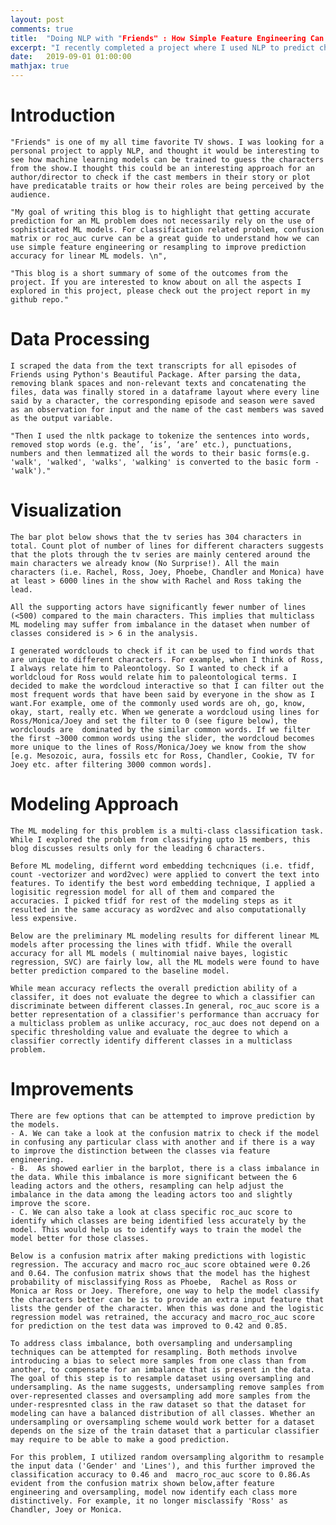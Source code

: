 ```yaml
---
layout: post
comments: true
title:  "Doing NLP with "Friends" : How Simple Feature Engineering Can Help"
excerpt: "I recently completed a project where I used NLP to predict characters of my favorite TV show "Friends". I felt that some of the learnings from the project should be put together to highlight how simple feature engineering can help to take a simplified approach for ML modeling while improving the accuracy in multiclass text classification..
date:   2019-09-01 01:00:00
mathjax: true
---
```


# Introduction
    "Friends" is one of my all time favorite TV shows. I was looking for a personal project to apply NLP, and thought it would be interesting to see how machine learning models can be trained to guess the characters from the show.I thought this could be an interesting approach for an author/director to check if the cast members in their story or plot have predicatable traits or how their roles are being perceived by the audience.
   
    "My goal of writing this blog is to highlight that getting accurate prediction for an ML problem does not necessarily rely on the use of sophisticated ML models. For classification related problem, confusion  matrix or roc_auc curve can be a great guide to understand how we can use simple feature engineering or resampling to improve prediction accuracy for linear ML models. \n",
   
    "This blog is a short summary of some of the outcomes from the project. If you are interested to know about on all the aspects I explored in this project, please check out the project report in my github repo."
 
 # Data Processing
    I scraped the data from the text transcripts for all episodes of Friends using Python's Beautiful Package. After parsing the data, removing blank spaces and non-relevant texts and concatenating the files, data was finally stored in a dataframe layout where every line said by a character, the corresponding episode and season were saved as an observation for input and the name of the cast members was saved as the output variable.
   
    "Then I used the nltk package to tokenize the sentences into words, removed stop words (e.g. the’, ‘is’, ‘are’ etc.), punctuations, numbers and then lemmatized all the words to their basic forms(e.g. 'walk', 'walked', 'walks', 'walking' is converted to the basic form - 'walk')."
    
# Visualization
    The bar plot below shows that the tv series has 304 characters in total. Count plot of number of lines for different characters suggests that the plots through the tv series are mainly centered around the main characters we already know (No Surprise!). All the main characters (i.e. Rachel, Ross, Joey, Phoebe, Chandler and Monica) have at least > 6000 lines in the show with Rachel and Ross taking the lead. 
 
    All the supporting actors have significantly fewer number of lines (<500) compared to the main characters. This implies that multiclass ML modeling may suffer from imbalance in the dataset when number of classes considered is > 6 in the analysis.
   
    I generated wordclouds to check if it can be used to find words that are unique to different characters. For example, when I think of Ross, I always relate him to Paleontology. So I wanted to check if a worldcloud for Ross would relate him to paleontological terms. I decided to make the wordcloud interactive so that I can filter out the most frequent words that have been said by everyone in the show as I want.For example, ome of the commonly used words are oh, go, know, okay, start, really etc. When we generate a wordcloud using lines for Ross/Monica/Joey and set the filter to 0 (see figure below), the wordclouds are  dominated by the similar common words. If we filter the first ~3000 common words using the slider, the wordcloud becomes more unique to the lines of Ross/Monica/Joey we know from the show [e.g. Mesozoic, aura, fossils etc for Ross, Chandler, Cookie, TV for Joey etc. after filtering 3000 common words].

# Modeling Approach
    The ML modeling for this problem is a multi-class classification task. While I explored the problem from classifying upto 15 members, this blog discusses results only for the leading 6 characters.

    Before ML modeling, differnt word embedding techcniques (i.e. tfidf, count -vectorizer and word2vec) were applied to convert the text into features. To identify the best word embedding technique, I applied a logisitic regression model for all of them and compared the accuracies. I picked tfidf for rest of the modeling steps as it resulted in the same accuracy as word2vec and also computationally less expensive.
    
    Below are the preliminary ML modeling results for different linear ML models after processing the lines with tfidf. While the overall accuracy for all ML models ( multinomial naive bayes, logistic regression, SVC) are fairly low, all the ML models were found to have better prediction compared to the baseline model.
 
    While mean accuracy reflects the overall prediction ability of a classifer, it does not evaluate the degree to which a classifier can discriminate between different classes.In general, roc_auc score is a better representation of a classifier's performance than accruacy for a multiclass problem as unlike accuracy, roc_auc does not depend on a specific thresholding value and evaluate the degree to which a classifier correctly identify different classes in a multiclass problem.

# Improvements
    There are few options that can be attempted to improve prediction by the models.
    - A. We can take a look at the confusion matrix to check if the model in confusing any particular class with another and if there is a way to improve the distinction between the classes via feature engineering.
    - B.  As showed earlier in the barplot, there is a class imbalance in the data. While this imbalance is more significant between the 6 leading actors and the others, resampling can help adjust the imbalance in the data among the leading actors too and slightly improve the score.
    - C. We can also take a look at class specific roc_auc score to identify which classes are being identified less accurately by the model. This would help us to identify ways to train the model the model better for those classes.
    
    Below is a confusion matrix after making predictions with logistic regression. The accuracy and macro roc_auc score obtained were 0.26 and 0.64. The confusion matrix shows that the model has the highest probability of misclassifying Ross as Phoebe,  Rachel as Ross or Monica ar Ross or Joey. Therefore, one way to help the model classify the characters better can be is to provide an extra input feature that lists the gender of the character. When this was done and the logistic regression model was retrained, the accuracy and macro_roc_auc score for prediction on the test data was improved to 0.42 and 0.85.
  
    To address class imbalance, both oversampling and undersampling  techniques can be attempted for resampling. Both methods involve introducing a bias to select more samples from one class than from another, to compensate for an imbalance that is present in the data. The goal of this step is to resample dataset using oversampling and undersampling. As the name suggests, undersampling remove samples from over-represented classes and oversampling add more samples from the under-respresnted class in the raw dataset so that the dataset for modeling can have a balanced distribution of all classes. Whether an undersampling or oversampling scheme would work better for a dataset depends on the size of the train dataset that a particular classifier may require to be able to make a good prediction.
    
    For this problem, I utilized random oversampling algorithm to resample the input data ('Gender' and 'Lines'), and this further improved the classification accuracy to 0.46 and  macro_roc_auc score to 0.86.As evident from the confusion matrix shown below,after feature engineering and oversampling, model now identify each class more distinctively. For example, it no longer misclassify 'Ross' as Chandler, Joey or Monica.
